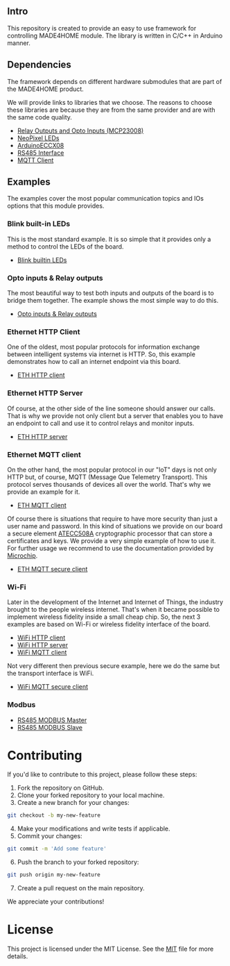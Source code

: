 ## Intro

This repository is created to provide an easy to use framework for controlling MADE4HOME module. The library is written in C/C++ in Arduino manner.

## Dependencies

The framework depends on different hardware submodules that are part of the MADE4HOME product.

We will provide links to libraries that we choose. The reasons to choose these libraries are because they are from the same provider and are with the same code quality.

 - [Relay Outputs and Opto Inputs (MCP23008)](https://github.com/adafruit/Adafruit-MCP23017-Arduino-Library)
 - [NeoPixel LEDs](https://github.com/adafruit/Adafruit_NeoPixel)
 - [ArduinoECCX08](https://github.com/arduino-libraries/ArduinoECCX08)
 - [RS485 Interface](https://github.com/eModbus/eModbus)
 - [MQTT Client](https://github.com/knolleary/pubsubclient)

## Examples

The examples cover the most popular communication topics and IOs options that this module provides.

### Blink built-in LEDs

This is the most standard example. It is so simple that it provides only a method to control the LEDs of the board.

 - [Blink builtin LEDs](https://github.com/MADE4HOME/made4home/blob/develop/examples/blink_leds/blink_leds.ino)

### Opto inputs & Relay outputs

The most beautiful way to test both inputs and outputs of the board is to bridge them together. The example shows the most simple way to do this.

 - [Opto inputs & Relay outputs](https://github.com/MADE4HOME/made4home/blob/develop/examples/relays_inputs/relays_inputs.ino)

### Ethernet HTTP Client

One of the oldest, most popular protocols for information exchange between intelligent systems via internet is HTTP. So, this example demonstrates how to call an internet endpoint via this board.

 - [ETH HTTP client](https://github.com/MADE4HOME/made4home/blob/develop/examples/ethernet_web_client/ethernet_web_client.ino)

### Ethernet HTTP Server

Of course, at the other side of the line someone should answer our calls. That is why we provide not only client but a server that enables you to have an endpoint to call and use it to control relays and monitor inputs.

 - [ETH HTTP server](https://github.com/MADE4HOME/made4home/blob/develop/examples/ethernet_web_server/ethernet_web_server.ino)

### Ethernet MQTT client

On the other hand, the most popular protocol in our "IoT" days is not only HTTP but, of course, MQTT (Message Que Telemetry Transport). This protocol serves thousands of devices all over the world. That's why we provide an example for it.

 - [ETH MQTT client](https://github.com/MADE4HOME/made4home/blob/develop/examples/ethernet_mqtt_client/ethernet_mqtt_client.ino)

Of course there is situations that require to have more security than just a user name and password. In this kind of situations we provide on our board a secure element [ATECC508A](https://ww1.microchip.com/downloads/aemDocuments/documents/OTH/ProductDocuments/DataSheets/20005928A.pdf) cryptographic processor that can store a certificates and keys. We provide a very simple example of how to use it. For further usage we recommend to use the documentation provided by [Microchip](https://www.microchip.com/en-us/product/ATECC508A).

 - [ETH MQTT secure client](https://github.com/MADE4HOME/made4home/blob/develop/examples/ethernet_mqtt_client_secure/ethernet_mqtt_client_secure.ino)

### Wi-Fi

Later in the development of the Internet and Internet of Things, the industry brought to the people wireless internet. That's when it became possible to implement wireless fidelity inside a small cheap chip. So, the next 3 examples are based on Wi-Fi or wireless fidelity interface of the board.

 - [WiFi HTTP client](https://github.com/MADE4HOME/made4home/blob/develop/examples/wifi_web_client/wifi_web_client.ino)
 - [WiFi HTTP server](https://github.com/MADE4HOME/made4home/blob/develop/examples/wifi_web_server/wifi_web_server.ino)
 - [WiFi MQTT client](https://github.com/MADE4HOME/made4home/blob/develop/examples/wifi_mqtt_clients/wifi_mqtt_clients.ino)

Not very different then previous secure example, here we do the same but the transport interface is WiFi.

 - [WiFi MQTT secure client](https://github.com/MADE4HOME/made4home/blob/develop/examples/wifi_mqtt_client_secure/wifi_mqtt_client_secure.ino)

### Modbus

 - [RS485 MODBUS Master]()
 - [RS485 MODBUS Slave]()

# Contributing

If you'd like to contribute to this project, please follow these steps:

1. Fork the repository on GitHub.
2. Clone your forked repository to your local machine.
3. Create a new branch for your changes:
```sh
git checkout -b my-new-feature
```
4. Make your modifications and write tests if applicable.
5. Commit your changes: 
```sh
git commit -m 'Add some feature'
```
6. Push the branch to your forked repository:
```sh
git push origin my-new-feature
```
7. Create a pull request on the main repository.

We appreciate your contributions!

# License

This project is licensed under the MIT License. See the [MIT](https://www.mit.edu/~amini/LICENSE.md) file for more details.

